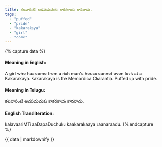 ```yaml
---
title: కలవారింటి ఆడపడుచుకు కాకరకాయ కానరాదు.
tags:
  - "puffed"
  - "pride"
  - "kakarakaya"
  - "girl"
  - "come"
---
```


{% capture data %}
#### Meaning in English:
A girl who has come from a rich man's house cannot even look at a Kakarakaya.
Kakarakaya is the Memordica Charantia.
Puffed up with pride.

#### Meaning in Telugu:
కలవారింటి ఆడపడుచుకు కాకరకాయ కానరాదు.

#### English Transliteration:
kalavaariMTi aaDapaDuchuku kaakarakaaya kaanaraadu.
{% endcapture %}

<div class="notice">{{ data | markdownify }}</div>

